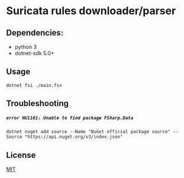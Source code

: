 # Suricata rules downloader/parser

## Dependencies:

- python 3
- dotnet-sdk 5.0+

## Usage

```
dotnet fsi ./main.fsx
```

## Troubleshooting

##### `error NU1101: Unable to find package FSharp.Data`
```
dotnet nuget add source --Name "NuGet official package source" --Source "https://api.nuget.org/v3/index.json"
```


## License

[MIT](https://choosealicense.com/licenses/mit/)